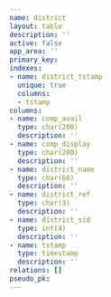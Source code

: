 ```yaml
---
name: district
layout: table
description: ''
active: false
app_area: ''
primary_key: 
indexes:
- name: district_tstamp
  unique: true
  columns:
  - tstamp
columns:
- name: comp_avail
  type: char(200)
  description: ''
- name: comp_display
  type: char(200)
  description: ''
- name: district_name
  type: char(60)
  description: ''
- name: district_ref
  type: char(3)
  description: ''
- name: district_sid
  type: int(4)
  description: ''
- name: tstamp
  type: timestamp
  description: ''
relations: []
pseudo_pk: 
---
```


